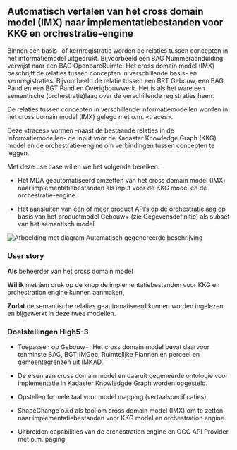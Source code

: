 ## Automatisch vertalen van het cross domain model (IMX) naar implementatiebestanden voor KKG en orchestratie-engine

Binnen een basis- of kernregistratie worden de relaties tussen concepten in het
informatiemodel uitgedrukt. Bijvoorbeeld een BAG Nummeraanduiding verwijst naar
een BAG OpenbareRuimte. Het cross domain model (IMX) beschrijft de relaties
tussen concepten in verschillende basis- en kernregistraties. Bijvoorbeeld de
relatie tussen een BRT Gebouw, een BAG Pand en een BGT Pand en Overigbouwwerk.
Het is als het ware een semantische (orchestratie)laag over de verschillende
registraties heen.

De relaties tussen concepten in verschillende informatiemodellen worden in het
cross domain model (IMX) gelegd met o.m. «traces».

Deze «traces» vormen -naast de bestaande relaties in de informatiemodellen- de
input voor de Kadaster Knowledge Graph (KKG) model en de orchestratie-engine om
verbindingen tussen concepten te leggen.

Met deze use case willen we het volgende bereiken:

-   Het MDA geautomatiseerd omzetten van het cross domain model (IMX) naar
    implementatiebestanden als input voor de KKG model en de
    orchestratie-engine.

-   Het aansluiten van één of meer product API’s op de orchestratielaag op basis
    van het productmodel Gebouw+ (zie Gegevensdefinitie) als subset van het
    semantisch model.

![Afbeelding met diagram Automatisch gegenereerde
beschrijving](media/547672f30ca05e9e77ebecc364759e23.png)

### User story

**Als** beheerder van het cross domain model

**Wil ik** met één druk op de knop de implementatiebestanden voor KKG en
orchestration engine kunnen aanmaken,

**Zodat** de semantische relaties geautomatiseerd kunnen worden ingelezen en
bijgewerkt in deze twee modellen.

### Doelstellingen High5-3

-   Toepassen op Gebouw+: Het cross domain model bevat daarvoor tenminste BAG,
    BGT\|IMGeo, Ruimtelijke Plannen en perceel en gemeentegrenzen uit IMKAD.

-   De eisen aan cross domain model en daaruit gegeneerde ontologie voor
    implementatie in Kadaster Knowledgde Graph worden opgesteld.

-   Opstellen formele taal voor model mapping (vertaalspecificaties).

-   ShapeChange o.i.d als tool om cross domain model (IMX) om te zetten naar
    implementatiebestanden voor KKG model en orchestration engine.

-   Uitbreiden capabilities van de orchestration engine en OCG API Provider met
    o.m. paging.
